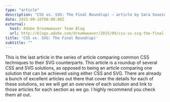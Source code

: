 ```yaml
---
type: "article"
description: "CSS vs. SVG: The Final Round(up) — article by Sara Soueidan"
date: 2015-09-16T00:00:00Z
external:
  host: Adobe Dreamweaver Team Blog
  url: http://blogs.adobe.com/dreamweaver/2015/09/css-vs-svg-the-final-roundup.html
title: 'CSS vs. SVG: The Final Round(up)'
subtitle: ""
---
```


<p class="size-2x">
	This is the last article in the series of article comparing common CSS techniques to their SVG counterparts. This article is a roundup of several CSS and SVG solutions, as opposed to being an article comparing one solution that can be achieved using either CSS and SVG. There are already a bunch of excellent articles out there that cover the details for each of these solutions, so we will get an overview of each solution and link to those articles for each section as we go. I highly recommend you check them all out.
</p>
